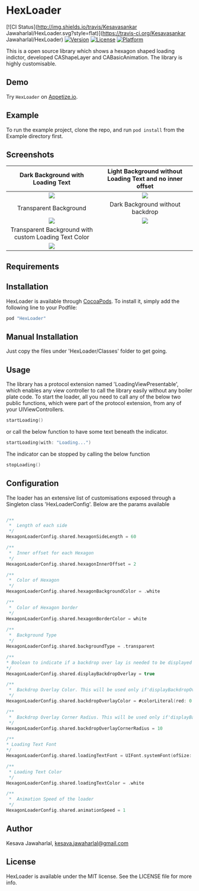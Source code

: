 # HexLoader

[![CI Status](http://img.shields.io/travis/Kesavasankar Jawaharlal/HexLoader.svg?style=flat)](https://travis-ci.org/Kesavasankar Jawaharlal/HexLoader)
[![Version](https://img.shields.io/cocoapods/v/HexLoader.svg?style=flat)](http://cocoapods.org/pods/HexLoader)
[![License](https://img.shields.io/cocoapods/l/HexLoader.svg?style=flat)](http://cocoapods.org/pods/HexLoader)
[![Platform](https://img.shields.io/cocoapods/p/HexLoader.svg?style=flat)](http://cocoapods.org/pods/HexLoader)

This is a open source library which shows a hexagon shaped loading indictor, developed CAShapeLayer and CABasicAnimation. The library is highly customisable.

## Demo		

Try `HexLoader` on [Appetize.io](https://appetize.io/app/0pdbh3jgh7y9kdmbrrpubqq7vr?device=iphone6s&scale=75&orientation=portrait&osVersion=10).

## Example

To run the example project, clone the repo, and run `pod install` from the Example directory first.

## Screenshots
Dark Background with Loading Text            |  Light Background without Loading Text and no inner offset
:-------------------------:|:-------------------------:
![](https://github.com/Kesava-Jawaharlal/HexLoader/blob/master/Resources/HexLoaderDarkBackground.gif)  |  ![](https://github.com/Kesava-Jawaharlal/HexLoader/blob/master/Resources/HexLoaderLightBackground.gif)
Transparent Background     |  Dark Background without backdrop
![](https://github.com/Kesava-Jawaharlal/HexLoader/blob/master/Resources/HexLoaderTransparentBackground.gif)  |  ![](https://github.com/Kesava-Jawaharlal/HexLoader/blob/master/Resources/HexLoaderDarkBackgroundBare.gif)
Transparent Background with custom Loading Text Color  |
![](https://github.com/Kesava-Jawaharlal/HexLoader/blob/master/Resources/HexLoaderDarkBackgroundCustomTextColor.gif)  |

## Requirements

## Installation

HexLoader is available through [CocoaPods](http://cocoapods.org). To install
it, simply add the following line to your Podfile:

```ruby
pod "HexLoader"
```

## Manual Installation
Just copy the files under 'HexLoader/Classes' folder to get going.

## Usage

The library has a protocol extension named 'LoadingViewPresentable', which enables any view controller to call the library easily without any boiler plate code. To start the loader, all you need to call any of the below two public functions, which were part of the protocol extension, from any of your UIViewControllers.

```swift
startLoading()
```
or call the below function to have some text beneath the indicator.
```swift
startLoading(with: "Loading...")
```

The indicator can be stopped by calling the below function
```swift
stopLoading()
```
## Configuration
The loader has an extensive list of customisations exposed through a Singleton class 'HexLoaderConfig'. Below are the params available
```swift

/**
 *  Length of each side
 */
HexagonLoaderConfig.shared.hexagonSideLength = 60

/**
 *  Inner offset for each Hexagon
 */
HexagonLoaderConfig.shared.hexagonInnerOffset = 2

/**
 *  Color of Hexagon
 */
HexagonLoaderConfig.shared.hexagonBackgroundColor = .white

/**
 *  Color of Hexagon border
 */
HexagonLoaderConfig.shared.hexagonBorderColor = white
	
/**
 *  Background Type
 */
HexagonLoaderConfig.shared.backgroundType = .transparent

/**
* Boolean to indicate if a backdrop over lay is needed to be displayed
*/
HexagonLoaderConfig.shared.displayBackdropOverlay = true

/**
 *  Backdrop Overlay Color. This will be used only if'displayBackdropOverlay' var is set to true
 */
HexagonLoaderConfig.shared.backdropOverlayColor = #colorLiteral(red: 0.4156862745, green: 0.7176470588, blue: 0.968627451, alpha: 1)

/**
 *  Backdrop Overlay Corner Radius. This will be used only if'displayBackdropOverlay' var is set to true
 */
HexagonLoaderConfig.shared.backdropOverlayCornerRadius = 10

/**
* Loading Text Font
*/
HexagonLoaderConfig.shared.loadingTextFont = UIFont.systemFont(ofSize: 17)

/**
 * Loading Text Color
 */
HexagonLoaderConfig.shared.loadingTextColor = .white

/**
 *  Animation Speed of the loader
 */
HexagonLoaderConfig.shared.animationSpeed = 1

```


## Author

Kesava Jawaharlal, kesava.jawaharlal@gmail.com

## License

HexLoader is available under the MIT license. See the LICENSE file for more info.
